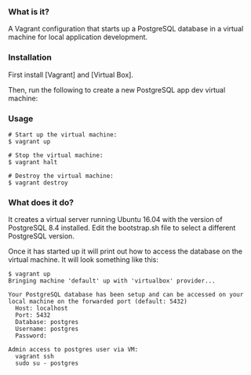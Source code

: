 ### What is it?

A Vagrant configuration that starts up a PostgreSQL database in a virtual machine for local application development.

### Installation

First install [Vagrant] and [Virtual Box].

Then, run the following to create a new PostgreSQL app dev virtual machine:

### Usage

    # Start up the virtual machine:
    $ vagrant up

    # Stop the virtual machine:
    $ vagrant halt
	
	# Destroy the virtual machine:
	$ vagrant destroy

### What does it do?

It creates a virtual server running Ubuntu 16.04 with the version of PostgreSQL 8.4 installed. 
Edit the bootstrap.sh file to select a different PostgreSQL version.

Once it has started up it will print out how to access the database on the virtual machine. It will look something like this:

    $ vagrant up
    Bringing machine 'default' up with 'virtualbox' provider...

    Your PostgreSQL database has been setup and can be accessed on your local machine on the forwarded port (default: 5432)
      Host: localhost
      Port: 5432
      Database: postgres
      Username: postgres
      Password: 

    Admin access to postgres user via VM:
      vagrant ssh
      sudo su - postgres

